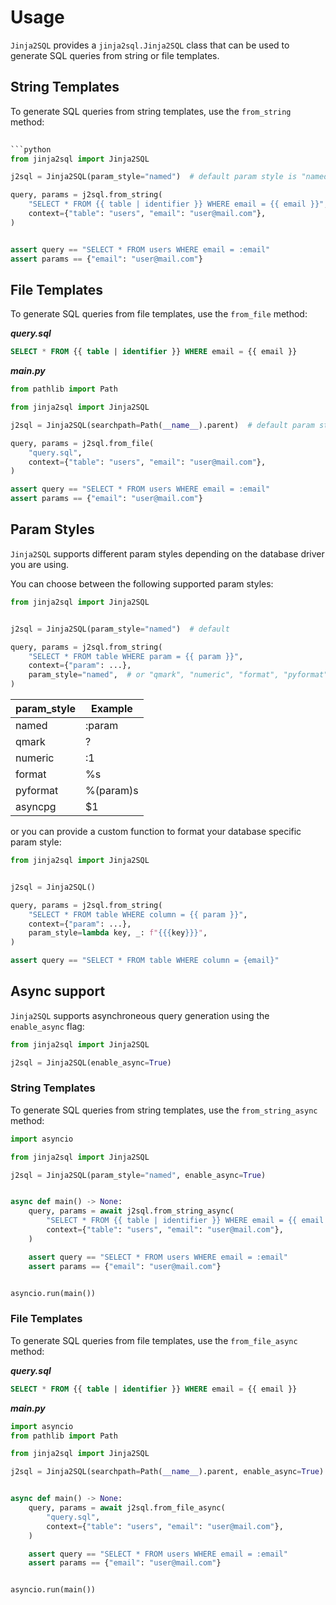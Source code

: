 # Usage

`Jinja2SQL` provides a `jinja2sql.Jinja2SQL` class that can be used to generate SQL queries from string or file templates.

## String Templates

To generate SQL queries from string templates, use the `from_string` method:

```python
    
```python
from jinja2sql import Jinja2SQL

j2sql = Jinja2SQL(param_style="named")  # default param style is "named"

query, params = j2sql.from_string(
    "SELECT * FROM {{ table | identifier }} WHERE email = {{ email }}",
    context={"table": "users", "email": "user@mail.com"},
)


assert query == "SELECT * FROM users WHERE email = :email"
assert params == {"email": "user@mail.com"}
```

## File Templates

To generate SQL queries from file templates, use the `from_file` method:

***query.sql***

```sql
SELECT * FROM {{ table | identifier }} WHERE email = {{ email }}
```

***main.py***

```python
from pathlib import Path

from jinja2sql import Jinja2SQL

j2sql = Jinja2SQL(searchpath=Path(__name__).parent)  # default param style is "named"

query, params = j2sql.from_file(
    "query.sql",
    context={"table": "users", "email": "user@mail.com"},
)

assert query == "SELECT * FROM users WHERE email = :email"
assert params == {"email": "user@mail.com"}
```

## Param Styles

`Jinja2SQL` supports different param styles depending on the database driver you are using.

You can choose between the following supported param styles:

```python
from jinja2sql import Jinja2SQL


j2sql = Jinja2SQL(param_style="named")  # default

query, params = j2sql.from_string(
    "SELECT * FROM table WHERE param = {{ param }}",
    context={"param": ...},
    param_style="named",  # or "qmark", "numeric", "format", "pyformat", "asyncpg"
)
```

| param_style | Example   |
| ----------- | --------- |
| named       | :param    |
| qmark       | ?         |
| numeric     | :1        |
| format      | %s        |
| pyformat    | %(param)s |
| asyncpg     | $1        |


or you can provide a custom function to format your database specific param style:


```python
from jinja2sql import Jinja2SQL


j2sql = Jinja2SQL()

query, params = j2sql.from_string(
    "SELECT * FROM table WHERE column = {{ param }}",
    context={"param": ...},
    param_style=lambda key, _: f"{{{key}}}",
)

assert query == "SELECT * FROM table WHERE column = {email}"
```


## Async support

`Jinja2SQL` supports asynchroneous query generation using the `enable_async` flag:

```python
from jinja2sql import Jinja2SQL

j2sql = Jinja2SQL(enable_async=True)
```

### String Templates

To generate SQL queries from string templates, use the `from_string_async` method:

```python
import asyncio

from jinja2sql import Jinja2SQL

j2sql = Jinja2SQL(param_style="named", enable_async=True)


async def main() -> None:
    query, params = await j2sql.from_string_async(
        "SELECT * FROM {{ table | identifier }} WHERE email = {{ email }}",
        context={"table": "users", "email": "user@mail.com"},
    )

    assert query == "SELECT * FROM users WHERE email = :email"
    assert params == {"email": "user@mail.com"}


asyncio.run(main())
```


### File Templates

To generate SQL queries from file templates, use the `from_file_async` method:

***query.sql***

```sql
SELECT * FROM {{ table | identifier }} WHERE email = {{ email }}
```

***main.py***

```python
import asyncio
from pathlib import Path

from jinja2sql import Jinja2SQL

j2sql = Jinja2SQL(searchpath=Path(__name__).parent, enable_async=True)


async def main() -> None:
    query, params = await j2sql.from_file_async(
        "query.sql",
        context={"table": "users", "email": "user@mail.com"},
    )

    assert query == "SELECT * FROM users WHERE email = :email"
    assert params == {"email": "user@mail.com"}


asyncio.run(main())
```
